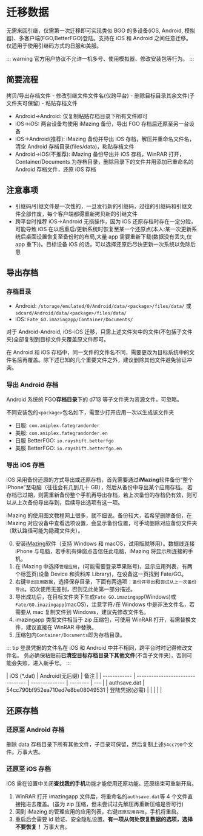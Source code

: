 # 迁移数据

无需来回引继，仅需第一次迁移即可实现类似 BGO 的多设备(iOS, Android, 模拟器)、多客户端(FGO,BetterFGO)登陆。支持在 iOS 和 Android 之间任意迁移。
仅适用于使用引继码方式的日服和美服。

::: warning
官方用户协议不允许一机多号、使用模拟器、修改安装包等行为。
:::

## 简要流程

拷贝/导出存档文件 - 修改引继文件文件名(仅跨平台) - 删除目标目录其余文件(子文件夹可保留) - 粘贴存档文件

- Android->Android: 仅复制粘贴存档目录下所有文件即可
- iOS->iOS: 两台设备均使用 iMazing 备份，导出 FGO 存档后还原至另一台设备
- iOS->Android(推荐): iMazing 备份并导出 iOS 存档，解压并重命名文件名，清空 Android 存档目录(files/data)，粘贴存档文件
- Android->iOS(不推荐): iMazing 备份导出并 iOS 存档，WinRAR 打开，Container/Documents 为存档目录，删除目录下的文件并用添加已重命名的 Android 存档文件，还原 iOS 存档

## 注意事项

- 引继码/引继文件是一次性的，一旦发行新的引继码，过往的引继码和引继文件全部作废，每个客户端都得重新拷贝新的引继文件
- 跨平台时推荐 iOS->Android 无损操作，因为 iOS 还原存档时存在一定分险，可能导致 iOS 在以后重启/更新系统时恢复至某一个还原点(本人:某一次更新系统后桌面设置恢复至备份时的布局,大量 app 需要重新下载(数据没有丢失,仅 app 重下))。目标设备 iOS 的话，可以选择还原后尽快更新一次系统以免除后患

## 导出存档

### 存档目录

- Android: `/storage/emulated/0/Android/data/<package>/files/data/` 或 `sdcard/Android/data/<package>/files/data/`
- iOS: `Fate_GO.imazingapp/Container/Documents/`

对于 Android-Android, iOS-iOS 迁移，只需上述文件夹中的文件(不包括子文件夹)全部复制到目标文件夹覆盖原文件即可。

在 Android 和 iOS 存档中，同一文件的文件名不同，需要更改为目标系统中的文件名后再覆盖。除下述已知的几个重要文件之外，建议删除其他文件避免验证冲突。

### 导出 Android 存档

Android 系统的 FGO**存档目录**下的 d713 等子文件夹为资源文件，可忽略。

不同安装包的`<package>`包名如下，需至少打开应用一次以生成该文件夹

- 日服: `com.aniplex.fategrandorder`
- 美服: `com.aniplex.fategrandorder.en`
- 日服 BetterFGO: `io.rayshift.betterfgo`
- 美服 BetterFGO: `io.rayshift.betterfgo.en`

### 导出 iOS 存档

iOS 采用备份还原的方式导出或还原存档，首先需要通过**iMazing**软件备份“整个 iPhone”至电脑（往往会有几到几十 GB），然后从备份中导出某个应用存档。
若存档已过期，则需重新备份整个手机再导出存档，若上次备份的存档仍有效，则可以从上次备份导出存到，后续导出选项有这一项。

iMazing 的使用图文教程网上很多，就不细说。备份较大，若希望删除备份，在 iMazing 对应设备中查看选项设置，会显示备份位置，可手动删除对应备份文件夹（默认路径可能为隐藏文件夹）。

0. 安装[iMazing](https://imazing.com/zh)软件（支持 Windows 和 macOS，试用版就够用）。数据线连接 iPhone 与电脑，若手机有弹窗点击信任此电脑，iMazing 将显示所连接的手机。
1. 在 iMazing 中选择`管理应用`，(可能需要登录苹果账号)，显示应用列表，有两个标签页(设备 Device 和资料库 Library)，在设备这一页找到 Fate/GO。
2. 右键`导出应用数据`，选择保存目录，下面有两选项：`备份并导出`和`尝试从上一次备份导出`。初次使用无差别，否则见此处第一部分描述。
3. 导出成功后，在目标文件夹下生成`Fate GO.imazingapp`(Windows)或`Fate/GO.imazingapp`(macOS)，注意字符`/`在 Windows 中是非法文件名，若需要从 mac 复制文件到 Windows，建议先修改文件名。
4. imazingapp 类型文件相当于 zip 压缩包，可使用 WinRAR 打开，若需替换文件，建议直接在 WinRAR 中替换。
5. 压缩包内`Container/Documents`即为存档目录。

::: tip
登录凭据的文件名在 iOS 和 Android 中并不相同，跨平台时时记得修改文件名。
务必确保粘贴前**已清空目标存档目录下其他文件**(不含子文件夹)，否则可能会失败，进入新手号。
:::

| iOS (\*.dat) | Android(无后缀)                  | 备注           |
| ------------ | -------------------------------- | -------------- | -------- | --- |
| authsave.dat | 54cc790bf952ea710ed7e8be08049531 | 登陆凭据(必需) |
| <!--         | friendcode<br>save               | e1a9f8         | 用户 id  | --> |
| <!--         | signupsave                       | 644b05         | 用户名？ | --> |

<!-- > 在iOS中可能同时存在`authsave.dat`和`authsave2.dat`两个文件，内容一样，删除2或复制一份即可 -->

## 还原存档

### 还原至 Android 存档

删除 data 存档目录下所有其他文件，子目录可保留，然后复制上述`54cc790`个文件。万事大吉。

### 还原至 iOS 存档

iOS 需在设置中关闭**查找我的手机**功能才能使用还原功能。还原结束可重新开启。

1. WinRAR 打开 imazingapp 文件后，将重命名的`authsave.dat`等 4 个文件直接拖进去覆盖。(虽为 zip 压缩，但未尝试过先解压再重新压缩是否可行)
2. 回到 iMazing 的管理应用的应用列表，右键`还原应用存档`，手机将重启。
3. 重启后会需要 id 验证、安全隐私设置。**有一项从何处恢复数据的选项，选择不要恢复！** 万事大吉。

